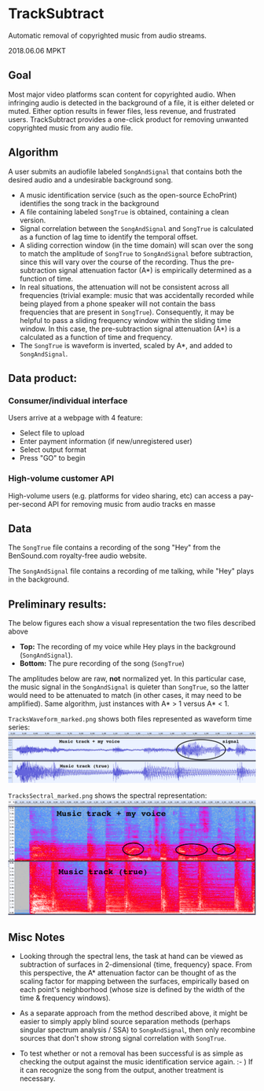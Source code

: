 # TrackSubtract
Automatic removal of copyrighted music from audio streams.

2018.06.06 MPKT

## Goal
Most major video platforms scan content for copyrighted audio. When infringing audio is detected in the background of a file, it is either deleted or muted. Either option results in fewer files, less revenue, and frustrated users. TrackSubtract provides a one-click product for removing unwanted copyrighted music from any audio file.

## Algorithm
A user submits an audiofile labeled `SongAndSignal` that contains both the desired audio and a undesirable background song.
-  A music identification service (such as the open-source EchoPrint) identifies the song track in the background
-  A file containing labeled `SongTrue` is obtained, containing a clean version.
-  Signal correlation between the `SongAndSignal` and `SongTrue` is calculated as a function of lag time to identify the temporal offset.
-  A sliding correction window (in the time domain) will scan over the song to match the amplitude of `SongTrue` to `SongAndSignal` before subtraction, since this will vary over the course of the recording. Thus the pre-subtraction signal attenuation factor (A*) is empirically determined as a function of time.
-  In real situations, the attenuation will not be consistent across all frequencies (trivial example: music that was accidentally recorded while being played from a phone speaker will not contain the bass frequencies that are present in `SongTrue`). Consequently, it may be helpful to pass a sliding frequency window within the sliding time window. In this case, the pre-subtraction signal attenuation (A*) is a calculated as a function of time and frequency.
-  The `SongTrue` is waveform is inverted, scaled by A*, and added to `SongAndSignal`.

## Data product:
### Consumer/individual interface
Users arrive at a webpage with 4 feature:
-  Select file to upload
-  Enter payment information (if new/unregistered user)
-  Select output format
-  Press "GO" to begin

### High-volume customer API
High-volume users (e.g. platforms for video sharing, etc) can access a pay-per-second API for removing music from audio tracks en masse

## Data
The `SongTrue` file contains a recording of the song "Hey" from the BenSound.com royalty-free audio website.

The `SongAndSignal` file contains a recording of me talking, while "Hey" plays in the background.

## Preliminary results:
The below figures each show a visual representation the two files described above
-  **Top:** The recording of my voice while Hey plays in the background (`SongAndSignal`).
-  **Bottom:** The pure recording of the song (`SongTrue`)

The amplitudes below are raw, **not** normalized yet. In this particular case, the music signal in the `SongAndSignal` is quieter than `SongTrue`, so the latter would need to be attenuated to match (in other cases, it may need to be amplified). Same algorithm, just instances with A* > 1 versus A* < 1.

`TracksWaveform_marked.png` shows both files represented as waveform time series:
![TracksWaveform](TracksWaveform_marked.png)

`TracksSectral_marked.png` shows the spectral representation:
![TracksSpectral](TracksSpectral_marked.png)

## Misc Notes
-  Looking through the spectral lens, the task at hand can be viewed as subtraction of surfaces in 2-dimensional {time, frequency} space. From this perspective, the A* attenuation factor can be thought of as the scaling factor for mapping between the surfaces, empirically based on each point's neighborhood (whose size is defined by the width of the time & frequency windows).

-  As a separate approach from the method described above, it might be easier to simply apply blind source separation methods (perhaps singular spectrum analysis / SSA) to `SongAndSignal`, then only recombine sources that don't show strong signal correlation with `SongTrue`.

-  To test whether or not a removal has been successful is as simple as checking the output against the music identification service again. :- ) If it can recognize the song from the output, another treatment is necessary.

